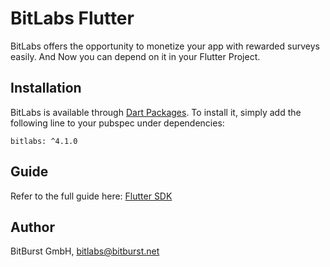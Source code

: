 # BitLabs Flutter

BitLabs offers the opportunity to monetize your app with rewarded surveys easily. And Now you can depend on it in your Flutter Project.

## Installation

BitLabs is available through [Dart Packages](https://pub.dev/). To install
it, simply add the following line to your pubspec under dependencies:

```
bitlabs: ^4.1.0
```

## Guide

Refer to the full guide here: [Flutter SDK](https://developer.bitlabs.ai/docs/flutter-sdk)

## Author

BitBurst GmbH, bitlabs@bitburst.net

